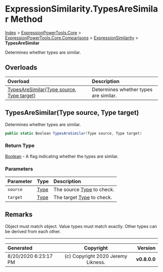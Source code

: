 ﻿# ExpressionSimilarity.TypesAreSimilar Method

[Index](../index.md) > [ExpressionPowerTools.Core](ExpressionPowerTools.Core.a.md) > [ExpressionPowerTools.Core.Comparisons](ExpressionPowerTools.Core.Comparisons.n.md) > [ExpressionSimilarity](ExpressionPowerTools.Core.Comparisons.ExpressionSimilarity.cs.md) > **TypesAreSimilar**

Determines whether types are similar.

## Overloads

| Overload | Description |
| :-- | :-- |
| [TypesAreSimilar(Type source, Type target)](#typesaresimilartype-source-type-target) | Determines whether types are similar. |
## TypesAreSimilar(Type source, Type target)

Determines whether types are similar.

```csharp
public static Boolean TypesAreSimilar(Type source, Type target)
```

### Return Type

 [Boolean](https://docs.microsoft.com/dotnet/api/system.boolean)  - A flag indicating whether the types are similar.

### Parameters

| Parameter | Type | Description |
| :-- | :-- | :-- |
| `source` | [Type](https://docs.microsoft.com/dotnet/api/system.type) | The source [Type](https://docs.microsoft.com/dotnet/api/system.type) to check. |
| `target` | [Type](https://docs.microsoft.com/dotnet/api/system.type) | The target [Type](https://docs.microsoft.com/dotnet/api/system.type) to check. |


## Remarks

Object must match object. Value types must match exactly.
            Other types can be derived from each other.


---

| Generated | Copyright | Version |
| :-- | :-: | --: |
| 8/20/2020 6:23:17 PM | (c) Copyright 2020 Jeremy Likness. | **v0.8.0.0** |
